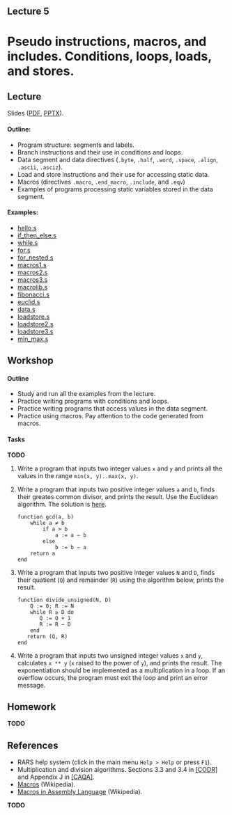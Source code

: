 Lecture 5
---

# Pseudo instructions, macros, and includes. Conditions, loops, loads, and stores.

## Lecture

Slides ([PDF](CA_Lecture_05.pdf), [PPTX](CA_Lecture_05.pptx)).

#### Outline:

* Program structure: segments and labels.
* Branch instructions and their use in conditions and loops.
* Data segment and data directives (`.byte`, `.half`, `.word`, `.space`, `.align`, `.ascii`, `.asciz`).
* Load and store instructions and their use for accessing static data.
* Macros (directives `.macro`, `.end_macro`, `.include`, and `.eqv`)
* Examples of programs processing static variables stored in the data segment.

#### Examples:

* [hello.s](https://github.com/andrewt0301/hse-acos-course/blob/master/docs/part1ca/05_MacrosBranchesArrays/hello.s)
* [if_then_else.s](https://github.com/andrewt0301/hse-acos-course/blob/master/docs/part1ca/05_MacrosBranchesArrays/if_then_else.s)
* [while.s](https://github.com/andrewt0301/hse-acos-course/blob/master/docs/part1ca/05_MacrosBranchesArrays/while.s)
* [for.s](https://github.com/andrewt0301/hse-acos-course/blob/master/docs/part1ca/05_MacrosBranchesArrays/for.s)
* [for_nested.s](https://github.com/andrewt0301/hse-acos-course/blob/master/docs/part1ca/05_MacrosBranchesArrays/for_nested.s)
* [macros1.s](https://github.com/andrewt0301/hse-acos-course/blob/master/docs/part1ca/05_MacrosBranchesArrays/macros1.s)
* [macros2.s](https://github.com/andrewt0301/hse-acos-course/blob/master/docs/part1ca/05_MacrosBranchesArrays/macros2.s)
* [macros3.s](https://github.com/andrewt0301/hse-acos-course/blob/master/docs/part1ca/05_MacrosBranchesArrays/macros3.s)
* [macrolib.s](https://github.com/andrewt0301/hse-acos-course/blob/master/docs/part1ca/05_MacrosBranchesArrays/macrolib.s)
* [fibonacci.s](https://github.com/andrewt0301/hse-acos-course/blob/master/docs/part1ca/05_MacrosBranchesArrays/fibonacci.s)
* [euclid.s](https://github.com/andrewt0301/hse-acos-course/blob/master/docs/part1ca/05_MacrosBranchesArrays/euclid.s)
* [data.s](https://github.com/andrewt0301/hse-acos-course/blob/master/docs/part1ca/05_MacrosBranchesArrays/data.s)
* [loadstore.s](https://github.com/andrewt0301/hse-acos-course/blob/master/docs/part1ca/05_MacrosBranchesArrays/loadstore.s)
* [loadstore2.s](https://github.com/andrewt0301/hse-acos-course/blob/master/docs/part1ca/05_MacrosBranchesArrays/loadstore2.s)
* [loadstore3.s](https://github.com/andrewt0301/hse-acos-course/blob/master/docs/part1ca/05_MacrosBranchesArrays/loadstore3.s)
* [min_max.s](https://github.com/andrewt0301/hse-acos-course/blob/master/docs/part1ca/05_MacrosBranchesArrays/min_max.s)

## Workshop

#### Outline

* Study and run all the examples from the lecture.
* Practice writing programs with conditions and loops.
* Practice writing programs that access values in the data segment.
* Practice using macros. Pay attention to the code generated from macros.

#### Tasks

__TODO__

1. Write a program that inputs two integer values `x` and `y` and prints all the values
   in the range `min(x, y)..max(x, y)`.

1. Write a program that inputs two positive integer values `a` and `b`, finds their greates common divisor,
   and prints the result. Use the Euclidean algorithm. The solution is [here](
   https://github.com/andrewt0301/hse-acos-course/blob/master/docs/part1ca/04_Instructions/workshop/euclid.s).
  
       function gcd(a, b)
           while a ≠ b
               if a > b
                   a := a − b
               else
                   b := b − a
           return a
       end

1. Write a program that inputs two positive integer values `N` and `D`, finds their quatient (`Q`) and
   remainder (`R`) using the algorithm below, prints the result.

       function divide_unsigned(N, D)
           Q := 0; R := N
           while R ≥ D do
              Q := Q + 1
              R := R − D
           end
          return (Q, R)
       end

1. Write a program that inputs two unsigned integer values `x` and `y`, calculates `x ** y`
   (`x` raised to the power of `y`), and prints the result. The exponentiation should be implemented
   as a multiplication in a loop. If an overflow occurs, the program must exit the loop and
   print an error message. 

## Homework

__TODO__

## References

* RARS help system (click in the main menu `Help > Help` or press `F1`).
* Multiplication and division algorithms.
  Sections 3.3 and 3.4 in [[CODR]](../../books.md) and Appendix J in [[CAQA]](../../books.md).
* [Macros](https://en.wikipedia.org/wiki/Macro_%28computer_science%29) (Wikipedia).
* [Macros in Assembly Language](https://en.wikipedia.org/wiki/Assembly_language#Macros) (Wikipedia).

__TODO__
